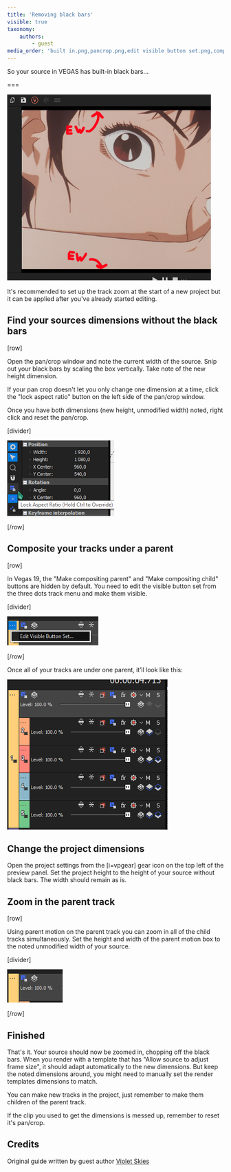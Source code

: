 ```yaml
---
title: 'Removing black bars'
visible: true
taxonomy:
    authors:
        - guest
media_order: 'built in.png,pancrop.png,edit visible button set.png,compositing parent.png,parented.png,parent motion.png,vegas190_zP0qhdtYca.png,vegas190_3MZWgiQTU9.png,ew.png'
---
```


So your source in VEGAS has built-in black bars…

===

![built-in black bars](ew.png)

It's recommended to set up the track zoom at the start of a new project but it can be applied after you've already started editing.

## Find your sources dimensions without the black bars

[row]

Open the pan/crop window and note the current width of the source. Snip out your black bars by scaling the box vertically. Take note of the new height dimension.

If your pan crop doesn't let you only change one dimension at a time, click the "lock aspect ratio" button on the left side of the pan/crop window.

Once you have both dimensions (new height, unmodified width) noted, right click and reset the pan/crop.

[divider]

![lock aspect ratio button](vegas190_3MZWgiQTU9.png)

[/row]

## Composite your tracks under a parent 

[row]

In Vegas 19, the "Make compositing parent" and "Make compositing child" buttons are hidden by default. You need to edit the visible button set from the three dots track menu and make them visible.

[divider]

![edit visible button set](edit%20visible%20button%20set.png)

[/row]

Once all of your tracks are under one parent, it’ll look like this:

![all tracks parented](parented.png)

## Change the project dimensions

Open the project settings from the [i=vpgear] gear icon on the top left of the preview panel. Set the project height to the height of your source without black bars. The width should remain as is.

## Zoom in the parent track

[row]

Using parent motion on the parent track you can zoom in all of the child tracks simultaneously. Set the height and width of the parent motion box to the noted unmodified width of your source.

[divider]

![parent motion button in blue](parent%20motion.png)

[/row]

## Finished

That's it. Your source should now be zoomed in, chopping off the black bars. When you render with a template that has "Allow source to adjust frame size", it should adapt automatically to the new dimensions. But keep the noted dimensions around, you might need to manually set the render templates dimensions to match.

You can make new tracks in the project, just remember to make them children of the parent track.

If the clip you used to get the dimensions is messed up, remember to reset it's pan/crop.

## Credits

Original guide written by guest author [Violet Skies](https://www.youtube.com/channel/UCz9jveeG1KhbCfjQF20wzYg)